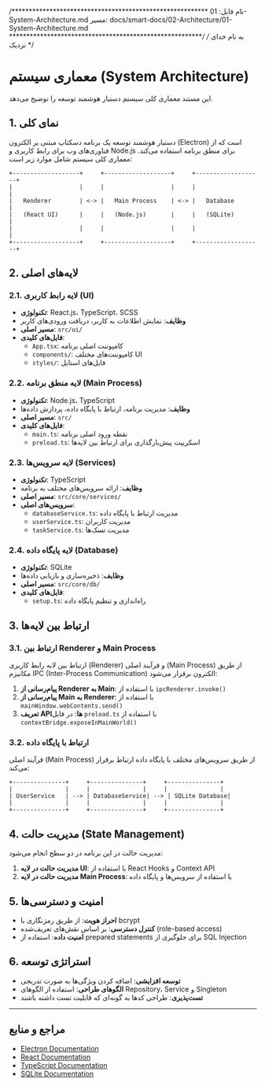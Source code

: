 /*********************************************************
  نام فایل: 01-System-Architecture.md
  مسیر: docs/smart-docs/02-Architecture/01-System-Architecture.md
*********************************************************/
/* به نام خدای نزدیک */

# معماری سیستم (System Architecture)

این مستند معماری کلی سیستم دستیار هوشمند توسعه را توضیح می‌دهد.

## 1. نمای کلی

دستیار هوشمند توسعه یک برنامه دسکتاپ مبتنی بر الکترون (Electron) است که از فناوری‌های وب برای رابط کاربری و Node.js برای منطق برنامه استفاده می‌کند. معماری کلی سیستم شامل موارد زیر است:

```
+-------------------+     +-------------------+     +-------------------+
|                   |     |                   |     |                   |
|   Renderer        | <-> |   Main Process    | <-> |   Database        |
|   (React UI)      |     |   (Node.js)       |     |   (SQLite)        |
|                   |     |                   |     |                   |
+-------------------+     +-------------------+     +-------------------+
```

## 2. لایه‌های اصلی

### 2.1. لایه رابط کاربری (UI)
- **تکنولوژی**: React.js، TypeScript، SCSS
- **وظایف**: نمایش اطلاعات به کاربر، دریافت ورودی‌های کاربر
- **مسیر اصلی**: `src/ui/`
- **فایل‌های کلیدی**: 
  - `App.tsx`: کامپوننت اصلی برنامه
  - `components/`: کامپوننت‌های مختلف UI
  - `styles/`: فایل‌های استایل

### 2.2. لایه منطق برنامه (Main Process)
- **تکنولوژی**: Node.js، TypeScript
- **وظایف**: مدیریت برنامه، ارتباط با پایگاه داده، پردازش داده‌ها
- **مسیر اصلی**: `src/`
- **فایل‌های کلیدی**:
  - `main.ts`: نقطه ورود اصلی برنامه
  - `preload.ts`: اسکریپت پیش‌بارگذاری برای ارتباط بین لایه‌ها

### 2.3. لایه سرویس‌ها (Services)
- **تکنولوژی**: TypeScript
- **وظایف**: ارائه سرویس‌های مختلف به برنامه
- **مسیر اصلی**: `src/core/services/`
- **سرویس‌های اصلی**:
  - `databaseService.ts`: مدیریت ارتباط با پایگاه داده
  - `userService.ts`: مدیریت کاربران
  - `taskService.ts`: مدیریت تسک‌ها

### 2.4. لایه پایگاه داده (Database)
- **تکنولوژی**: SQLite
- **وظایف**: ذخیره‌سازی و بازیابی داده‌ها
- **مسیر اصلی**: `src/core/db/`
- **فایل‌های کلیدی**:
  - `setup.ts`: راه‌اندازی و تنظیم پایگاه داده

## 3. ارتباط بین لایه‌ها

### 3.1. ارتباط بین Renderer و Main Process
ارتباط بین لایه رابط کاربری (Renderer) و فرآیند اصلی (Main Process) از طریق مکانیزم IPC (Inter-Process Communication) الکترون برقرار می‌شود:

1. **پیام‌رسانی از Renderer به Main**: با استفاده از `ipcRenderer.invoke()`
2. **پیام‌رسانی از Main به Renderer**: با استفاده از `mainWindow.webContents.send()`
3. **تعریف API‌ها**: در فایل `preload.ts` با استفاده از `contextBridge.exposeInMainWorld()`

### 3.2. ارتباط با پایگاه داده
فرآیند اصلی (Main Process) از طریق سرویس‌های مختلف با پایگاه داده ارتباط برقرار می‌کند:

```
+---------------+     +---------------+     +---------------+
|               |     |               |     |               |
| UserService   | --> | DatabaseService| --> | SQLite Database|
|               |     |               |     |               |
+---------------+     +---------------+     +---------------+
```

## 4. مدیریت حالت (State Management)

مدیریت حالت در این برنامه در دو سطح انجام می‌شود:

1. **مدیریت حالت در لایه UI**: با استفاده از React Hooks و Context API
2. **مدیریت حالت در لایه Main Process**: با استفاده از سرویس‌ها و پایگاه داده

## 5. امنیت و دسترسی‌ها

- **احراز هویت**: از طریق رمزنگاری با bcrypt
- **کنترل دسترسی**: بر اساس نقش‌های تعریف‌شده (role-based access)
- **امنیت داده**: استفاده از prepared statements برای جلوگیری از SQL Injection

## 6. استراتژی توسعه

- **توسعه افزایشی**: اضافه کردن ویژگی‌ها به صورت تدریجی
- **الگوهای طراحی**: استفاده از الگوهای Repository، Service و Singleton
- **تست‌پذیری**: طراحی کدها به گونه‌ای که قابلیت تست داشته باشند

---

## مراجع و منابع
- [Electron Documentation](https://www.electronjs.org/docs)
- [React Documentation](https://reactjs.org/docs)
- [TypeScript Documentation](https://www.typescriptlang.org/docs)
- [SQLite Documentation](https://www.sqlite.org/docs.html) 